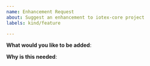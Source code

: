 ```yaml
---
name: Enhancement Request
about: Suggest an enhancement to iotex-core project
labels: kind/feature

---
```

<!-- Please only use this template for submitting enhancement requests -->

**What would you like to be added**:

**Why is this needed**:
